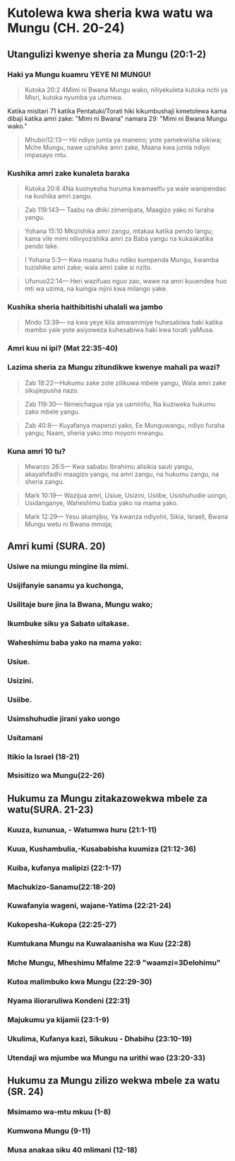 # Kutolewa kwa sheria kwa watu wa Mungu (CH. 20-24)

## Utangulizi kwenye sheria za Mungu (20:1-2)

### Haki ya Mungu kuamru YEYE NI MUNGU!

> Kutoka 20:2 4Mimi ni Bwana Mungu wako, niliyekuleta kutoka nchi ya Misri, kutoka nyumba ya utumwa.

Katika misitari 71 katika Pentatuki/Torati hiki kikumbushaji kimetolewa kama dibaji katika amri zake: "Mimi ni Bwana" namara 29: "Mimi ni Bwana Mungu wako."

> Mhubiri12:13— Hii ndiyo jumla ya maneno; yote yamekwisha sikiwa; Mche Mungu, nawe uzishike amri zake, Maana kwa jumla ndiyo impasayo mtu.

### Kushika amri zake kunaleta baraka

> Kutoka 20:6 4Na kuonyesha huruma kwamaelfu ya wale wanipendao na kushika amri zangu.

> Zab 119:143— Taabu na dhiki zimenipata, Maagizo yako ni furaha yangu.

> Yohana 15:10 Mkizishika amri zangu, mtakaa katika pendo langu; kama vile mimi nilivyozishika amri za Baba yangu na kukaakatika pendo lake.

> I Yohana 5:3— Kwa maana huku ndiko kumpenda Mungu, kwamba tuzishike amri zake; wala amri zake si nzito.

> Ufunuo22:14— Heri wazifuao nguo zao, wawe na amri kuuendea huo mti wa uzima, na kuingia mjini kwa milango yake.

### Kushika sheria haithibitishi uhalali wa jambo

> Mndo 13:39— na kwa yeye kila amwaminiye huhesabiwa haki katika mambo yale yote asiyoweza kuhesabiwa haki kwa torati yaMusa.

### Amri kuu ni ipi? (Mat 22:35-40)

### Lazima sheria za Mungu zitundikwe kwenye mahali pa wazi?

> Zab 18:22—Hukumu zake zote zilikuwa mbele yangu, Wala amri zake sikujiepusha nazo.

> Zab 119:30— Nimeichagua njia ya uaminifu, Na kuziweka hukumu zako mbele yangu.

> Zab 40:8— Kuyafanya mapenzi yako, Ee Munguwangu, ndiyo furaha yangu; Naam, sheria yako imo moyoni mwangu.

### Kuna amri 10 tu?

> Mwanzo 26:5— Kwa sababu Ibrahimu alisikia sauti yangu, akayahifadhi maagizo yangu, na amri zangu, na hukumu zangu, na sheria zangu.

> Mark 10:19— Wazijua amri, Usiue, Usizini, Usiibe, Usishuhudie uongo, Usidanganye, Waheshimu baba yako na mama yako.

> Mark 12:29— Yesu akamjibu, Ya kwanza ndiyohii, Sikia, Israeli, Bwana Mungu wetu ni Bwana mmoja;

## Amri kumi (SURA. 20)

### Usiwe na miungu mingine ila mimi.

### Usijifanyie sanamu ya kuchonga,

### Usilitaje bure jina la Bwana, Mungu wako;

### Ikumbuke siku ya Sabato uitakase.

### Waheshimu baba yako na mama yako:

### Usiue.

### Usizini.

### Usiibe.

### Usimshuhudie jirani yako uongo

### Usitamani

### Itikio la Israel (18-21)

### Msisitizo wa Mungu(22-26)

## Hukumu za Mungu zitakazowekwa mbele za watu(SURA. 21-23)

### Kuuza, kununua, - Watumwa huru (21:1-11)

### Kuua, Kushambulia,-Kusababisha kuumiza (21:12-36)

### Kuiba, kufanya malipizi (22:1-17)

### Machukizo-Sanamu(22:18-20)

### Kuwafanyia wageni, wajane-Yatima (22:21-24)

### Kukopesha-Kukopa (22:25-27)

### Kumtukana Mungu na Kuwalaanisha wa Kuu (22:28)

### Mche Mungu, Mheshimu Mfalme 22:9 "waamzi=3Delohimu"

### Kutoa malimbuko kwa Mungu (22:29-30)

### Nyama ilioraruliwa Kondeni (22:31)

### Majukumu ya kijamii (23:1-9)

### Ukulima, Kufanya kazi, Sikukuu - Dhabihu (23:10-19)

### Utendaji wa mjumbe wa Mungu na urithi wao (23:20-33)

## Hukumu za Mungu zilizo wekwa mbele za watu (SR. 24)

### Msimamo wa-mtu mkuu (1-8)

### Kumwona Mungu (9-11)

### Musa anakaa siku 40 mlimani (12-18)
